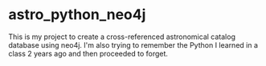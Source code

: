 # astro_python_neo4j

This is my project to create a cross-referenced astronomical catalog database using neo4j. I'm also trying to remember the Python I learned in a class 2 years ago and then proceeded to forget.
